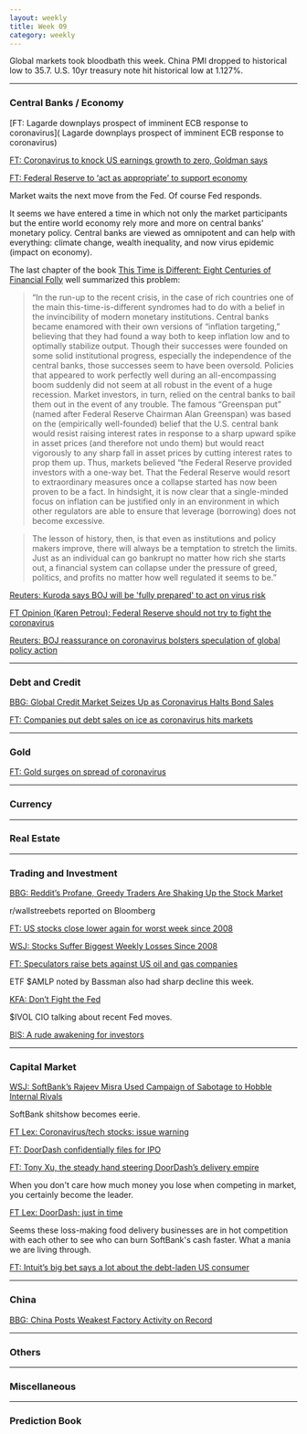 ```yaml
---
layout: weekly
title: Week 09
category: weekly
---
```


Global markets took bloodbath this week. China PMI dropped to
historical low to 35.7. U.S. 10yr treasury note hit historical
low at 1.127%.

---
### Central Banks / Economy

[FT: Lagarde downplays prospect of imminent ECB response to coronavirus](
Lagarde downplays prospect of imminent ECB response to coronavirus)

[FT: Coronavirus to knock US earnings growth to zero, Goldman says](
https://www.ft.com/content/22f719ee-5966-11ea-abe5-8e03987b7b20)

[FT: Federal Reserve to ‘act as appropriate’ to support economy](
https://www.ft.com/content/9b0ccfec-5a5f-11ea-abe5-8e03987b7b20)

Market waits the next move from the Fed. Of course Fed responds.

It seems we have entered a time in which not only the market participants
but the entire world economy rely more and more on central banks'
monetary policy. Central banks are viewed as omnipotent and can help with
everything: climate change, wealth inequality, and now virus epidemic (impact on
economy).

The last chapter of the book [This Time is Different: Eight Centuries of Financial Folly](
https://press.princeton.edu/books/paperback/9780691152646/this-time-is-different) well
summarized this problem:

> “In the run-up to the recent crisis, in the case of rich countries one of the
> main this-time-is-different syndromes had to do with a belief in the
> invincibility of modern monetary institutions. Central banks became enamored
> with their own versions of “inflation targeting,” believing that they had
> found a way both to keep inflation low and to optimally stabilize output.
> Though their successes were founded on some solid institutional progress,
> especially the independence of the central banks, those successes seem to have
> been oversold. Policies that appeared to work perfectly well during an
> all-encompassing boom suddenly did not seem at all robust in the event of a
> huge recession. Market investors, in turn, relied on the central banks to bail
> them out in the event of any trouble. The famous “Greenspan put” (named after
> Federal Reserve Chairman Alan Greenspan) was based on the (empirically
> well-founded) belief that the U.S. central bank would resist raising interest
> rates in response to a sharp upward spike in asset prices (and therefore not
> undo them) but would react vigorously to any sharp fall in asset prices by
> cutting interest rates to prop them up. Thus, markets believed “the Federal
> Reserve provided investors with a one-way bet. That the Federal Reserve would
> resort to extraordinary measures once a collapse started has now been proven
> to be a fact. In hindsight, it is now clear that a single-minded focus on
> inflation can be justified only in an environment in which other regulators
> are able to ensure that leverage (borrowing) does not become excessive.

> The lesson of history, then, is that even as institutions and policy makers
> improve, there will always be a temptation to stretch the limits. Just as an
> individual can go bankrupt no matter how rich she starts out, a financial system
> can collapse under the pressure of greed, politics, and profits no matter how
> well regulated it seems to be.”

[Reuters: Kuroda says BOJ will be 'fully prepared' to act on virus risk](
https://www.reuters.com/article/us-g20-saudi-japan-boj-idUSKCN20H0NJ)

[FT Opinion (Karen Petrou): Federal Reserve should not try to fight the coronavirus](
https://www.ft.com/content/d3bf5890-5ba0-11ea-b0ab-339c2307bcd4)

[Reuters: BOJ reassurance on coronavirus bolsters speculation of global policy action](
https://www.reuters.com/article/us-health-coronavirus-japan/boj-reassurance-on-coronavirus-bolsters-speculation-of-global-policy-action-idUSKBN20P018)

---
### Debt and Credit

[BBG: Global Credit Market Seizes Up as Coronavirus Halts Bond Sales](
https://www.bloomberg.com/news/articles/2020-02-26/coronavirus-chaos-brings-corporate-debt-market-to-its-knees)

[FT: Companies put debt sales on ice as coronavirus hits markets](
https://www.ft.com/content/115bc3de-5a46-11ea-abe5-8e03987b7b20)

---
### Gold

[FT: Gold surges on spread of coronavirus](
https://www.ft.com/content/a2d6157a-9757-421d-ba72-602fba4ee68e)

---
### Currency

---
### Real Estate

---
### Trading and Investment

[BBG: Reddit’s Profane, Greedy Traders Are Shaking Up the Stock Market](
https://www.bloomberg.com/news/articles/2020-02-26/reddit-s-profane-greedy-traders-are-shaking-up-the-stock-market)

r/wallstreebets reported on Bloomberg

[FT: US stocks close lower again for worst week since 2008](
https://www.ft.com/content/4b23a140-59d3-11ea-a528-dd0f971febbc)

[WSJ: Stocks Suffer Biggest Weekly Losses Since 2008](
https://www.wsj.com/articles/more-markets-head-toward-correction-territory-as-coronavirus-spooks-investors-11582864550)

[FT: Speculators raise bets against US oil and gas companies](
https://www.ft.com/content/a456ee76-5a63-11ea-a528-dd0f971febbc)

ETF $AMLP noted by Bassman also had sharp decline this week.

[KFA: Don’t Fight the Fed](
https://kfafunds.com/webinars/dont-fight-the-fed/)

$IVOL CIO talking about recent Fed moves.

[BIS: A rude awakening for investors](
https://www.bis.org/publ/qtrpdf/r_qt2003a.htm)


---
### Capital Market

[WSJ: SoftBank’s Rajeev Misra Used Campaign of Sabotage to Hobble Internal Rivals](
https://www.wsj.com/articles/softbanks-rajeev-misra-used-campaign-of-sabotage-to-hobble-internal-rivals-11582743294)

SoftBank shitshow becomes eerie.

[FT Lex: Coronavirus/tech stocks: issue warning](
https://www.ft.com/content/641ef2b4-8b59-4af5-b5d8-c87cc4c9ce8b)


[FT: DoorDash confidentially files for IPO](
https://www.ft.com/content/06164c8e-5973-11ea-a528-dd0f971febbc)

[FT: Tony Xu, the steady hand steering DoorDash’s delivery empire](
https://www.ft.com/content/53e32708-59ea-11ea-a528-dd0f971febbc)

When you don't care how much money you lose when competing in market,
you certainly become the leader.

[FT Lex: DoorDash: just in time](
https://www.ft.com/content/3893788b-ca3b-4283-b229-6d477e8663ba)

Seems these loss-making food delivery businesses are in hot competition with
each other to see who can burn SoftBank's cash faster. What a mania we are
living through.

[FT: Intuit’s big bet says a lot about the debt-laden US consumer](
https://www.ft.com/content/56eb0ece-5a27-11ea-abe5-8e03987b7b20)


---
### China

[BBG: China Posts Weakest Factory Activity on Record](
https://www.bloomberg.com/news/articles/2020-02-29/china-feb-manufacturing-pmi-at-35-7-est-45-0)

---
### Others

---
### Miscellaneous

---
### Prediction Book
